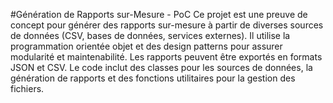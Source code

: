 #Génération de Rapports sur-Mesure - PoC
Ce projet est une preuve de concept pour générer des rapports sur-mesure à partir de diverses sources de données (CSV, bases de données, services externes).
Il utilise la programmation orientée objet et des design patterns pour assurer modularité et maintenabilité. Les rapports peuvent être exportés en formats JSON et CSV.
Le code inclut des classes pour les sources de données, la génération de rapports et des fonctions utilitaires pour la gestion des fichiers.
